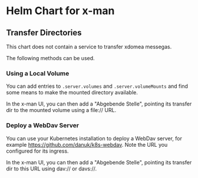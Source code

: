 # Helm Chart for x-man

## Transfer Directories

This chart does not contain a service to transfer xdomea messegas.

The following methods can be used.

### Using a Local Volume

You can add entries to `.server.volumes` and `.server.volumeMounts` and find
some means to make the mounted directory available.

In the x-man UI, you can then add a "Abgebende Stelle", pointing its transfer
dir to the mounted volume using a file:// URL.

### Deploy a WebDav Server

You can use your Kubernetes installation to deploy a WebDav server, for example
https://github.com/danuk/k8s-webdav. Note the URL you configured for its
ingress.

In the x-man UI, you can then add a "Abgebende Stelle", pointing its transfer
dir to this URL using dav:// or davs://.